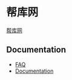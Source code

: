 
# 帮库网

<a href="https://www.helplib.com">帮库网</a> 

## Documentation

* <a href="https://ask.helplib.com">FAQ</a> 
* <a href="https://docs.helplib.com">Documentation</a> 


